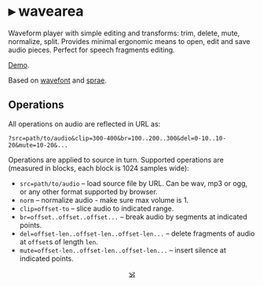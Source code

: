 # ▸ wavearea

Waveform player with simple editing and transforms: trim, delete, mute, normalize, split.
Provides minimal ergonomic means to open, edit and save audio pieces.
Perfect for speech fragments editing.

[Demo](https://dy.github.io/wavearea).

Based on [wavefont](https://github.com/dy/wavefont) and [sprae](https://github.com/dy/sprae).

## Operations

All operations on audio are reflected in URL as:

```
?src=path/to/audio&clip=300-400&br=100..200..300&del=0-10..10-20&mute=10-20&...
```

Operations are applied to source in turn.
Supported operations are (measured in blocks, each block is 1024 samples wide):

* `src=path/to/audio` – load source file by URL. Can be wav, mp3 or ogg, or any other format supported by browser.
* `norm` – normalize audio - make sure max volume is 1. <!-- TODO: normalize to indicated db value -->
* `clip=offset-to` – slice audio to indicated range.
* `br=offset..offset..offset...` – break audio by segments at indicated points.
* `del=offset-len..offset-len..offset-len...` – delete fragments of audio at `offset`s of length `len`.
* `mute=offset-len..offset-len..offset-len...` – insert silence at indicated points.
<!-- * `fadein=start-duration`, `fadeout=start-duration` -->


<p align=center><a href="https://github.com/krishnized/license/">🕉</a></p>
